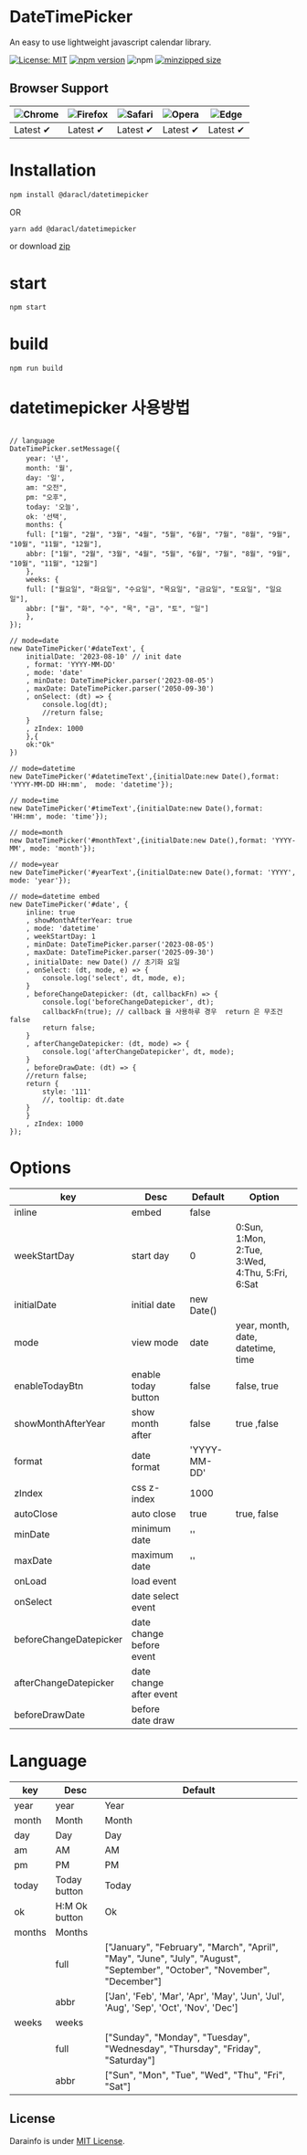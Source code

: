 # DateTimePicker

An easy to use lightweight javascript calendar library.


[![License: MIT](https://img.shields.io/badge/license-MIT-blue.svg)](https://github.com/darainfo/daracl.datetimepicker/blob/main/LICENSE)
[![npm version](https://badge.fury.io/js/daracl.datetimepicker.svg)](https://img.shields.io/npm/v/daracl.datetimepicker)
![npm](https://img.shields.io/npm/dt/daracl.datetimepicker)
[![minzipped size](https://img.shields.io/bundlephobia/minzip/daracl.datetimepicker)](https://bundlephobia.com/package/daracl.datetimepicker)


## Browser Support

| ![Chrome](https://raw.github.com/alrra/browser-logos/master/src/chrome/chrome_48x48.png) | ![Firefox](https://raw.github.com/alrra/browser-logos/master/src/firefox/firefox_48x48.png) | ![Safari](https://raw.github.com/alrra/browser-logos/master/src/safari/safari_48x48.png) | ![Opera](https://raw.github.com/alrra/browser-logos/master/src/opera/opera_48x48.png) | ![Edge](https://raw.github.com/alrra/browser-logos/master/src/edge/edge_48x48.png) |
| ---------------------------------------------------------------------------------------- | ------------------------------------------------------------------------------------------- | ---------------------------------------------------------------------------------------- | ------------------------------------------------------------------------------------- | ---------------------------------------------------------------------------------- |
| Latest ✔                                                                                 | Latest ✔                                                                                    | Latest ✔                                                                                 | Latest ✔                                                                              | Latest ✔                                                                           |

# Installation

```bash
npm install @daracl/datetimepicker
```

OR

```bash
yarn add @daracl/datetimepicker
```

or download [zip](https://github.com/darainfo/daracl.datetimepicker/releases)

# start

```bash
npm start
```

# build

```bash
npm run build

```

# datetimepicker 사용방법

```

// language
DateTimePicker.setMessage({
    year: '년',
    month: '월',
    day: '일',
    am: "오전",
    pm: "오후",
    today: '오늘',
    ok: '선택',
    months: {
    full: ["1월", "2월", "3월", "4월", "5월", "6월", "7월", "8월", "9월", "10월", "11월", "12월"],
    abbr: ["1월", "2월", "3월", "4월", "5월", "6월", "7월", "8월", "9월", "10월", "11월", "12월"]
    },
    weeks: {
    full: ["월요일", "화요일", "수요일", "목요일", "금요일", "토요일", "일요일"],
    abbr: ["월", "화", "수", "목", "금", "토", "일"]
    },
});

// mode=date
new DateTimePicker('#dateText', {
    initialDate: '2023-08-10' // init date
    , format: 'YYYY-MM-DD'
    , mode: 'date'
    , minDate: DateTimePicker.parser('2023-08-05')
    , maxDate: DateTimePicker.parser('2050-09-30')
    , onSelect: (dt) => {
        console.log(dt);
        //return false;
    }
    , zIndex: 1000
    },{
    ok:"Ok"
})

// mode=datetime
new DateTimePicker('#datetimeText',{initialDate:new Date(),format: 'YYYY-MM-DD HH:mm',  mode: 'datetime'});

// mode=time
new DateTimePicker('#timeText',{initialDate:new Date(),format: 'HH:mm', mode: 'time'});

// mode=month
new DateTimePicker('#monthText',{initialDate:new Date(),format: 'YYYY-MM', mode: 'month'});

// mode=year
new DateTimePicker('#yearText',{initialDate:new Date(),format: 'YYYY', mode: 'year'});

// mode=datetime embed
new DateTimePicker('#date', {
    inline: true
    , showMonthAfterYear: true
    , mode: 'datetime'
    , weekStartDay: 1
    , minDate: DateTimePicker.parser('2023-08-05')
    , maxDate: DateTimePicker.parser('2025-09-30')
    , initialDate: new Date() // 초기화 요일
    , onSelect: (dt, mode, e) => {
        console.log('select', dt, mode, e);
    }
    , beforeChangeDatepicker: (dt, callbackFn) => { 
        console.log('beforeChangeDatepicker', dt);
        callbackFn(true); // callback 을 사용하루 경우  return 은 무조건 false
        return false;
    }
    , afterChangeDatepicker: (dt, mode) => {
        console.log('afterChangeDatepicker', dt, mode);
    }
    , beforeDrawDate: (dt) => {
    //return false; 
    return {
        style: '111'
        //, tooltip: dt.date
    }
    }
    , zIndex: 1000
});

```

# Options

| key         | Desc              | Default      | Option                            |
| ----------- | ----------------- | ------------ | --------------------------------- |
| inline     | embed             | false        |                                   |
| weekStartDay| start day        | 0            |  0:Sun, 1:Mon, 2:Tue, 3:Wed, 4:Thu, 5:Fri, 6:Sat |
| initialDate | initial date      | new Date()   |                                   |
| mode        | view mode         | date         | year, month, date, datetime, time |
| enableTodayBtn        | enable today button       | false         | false, true|
| showMonthAfterYear | show month after           | false | true ,false      |
| format      | date format       | 'YYYY-MM-DD' |                                   |
| zIndex      | css z-index       | 1000         |                                   |
| autoClose   | auto close        | true         | true, false                       |
| minDate     | minimum date      | ''           |                                   |
| maxDate     | maximum date      | ''           |                                   |
| onLoad      | load event   |              |                                   |
| onSelect    | date select event |              |                                   |
| beforeChangeDatepicker    | date change before event |              |                                   |
| afterChangeDatepicker    | date change after event |              |                                   |
| beforeDrawDate    | before date draw |              |                                   |

# Language

| key    | Desc          | Default                                                                                                                    |
| ------ | ------------- | -------------------------------------------------------------------------------------------------------------------------- |
| year   | year          | Year                                                                                                                       |
| month  | Month         | Month                                                                                                                      |
| day    | Day           | Day                                                                                                                        |
| am     | AM            | AM                                                                                                                         |
| pm     | PM            | PM                                                                                                                         |
| today  | Today button  | Today                                                                                                                      |
| ok     | H:M Ok button | Ok                                                                                                                         |
| months | Months        |                                                                                                                            |
|        | full          | ["January", "February", "March", "April", "May", "June", "July", "August", "September", "October", "November", "December"] |
|        | abbr          | ['Jan', 'Feb', 'Mar', 'Apr', 'May', 'Jun', 'Jul', 'Aug', 'Sep', 'Oct', 'Nov', 'Dec']                                       |
| weeks  | weeks         |                                                                                                                            |
|        | full          | ["Sunday", "Monday", "Tuesday", "Wednesday", "Thursday", "Friday", "Saturday"]                                             |
|        | abbr          | ["Sun", "Mon", "Tue", "Wed", "Thu", "Fri", "Sat"]                                                                          |


## License
Darainfo is under [MIT License](./LICENSE).
